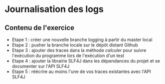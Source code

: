 # Journalisation des logs

## Contenu de l'exercice

- Etape 1 : créer une nouvelle branche logging à partir du master local
- Etape 2 : pusher la branche locale sur le dépôt distant Github
- Etape 3 : ajouter des traces dans la méthode *calculer* pour suivre l'exécution du programme lors de l'exécution d'un test
- Etape 4 : ajouter la librairie SLF4J dans les dépendances du projet et se documenter sur l'API SLF4J
- Etape 5 : réécrire  au moins l'une de vos traces existantes avec l'API SLF4J
